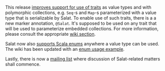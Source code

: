 This release [improves support for use of traits][traits-commit] as
value types and with polymorphic collections, e.g. `Seq`-s and `Map`-s
parameterized with a value type that is serializable by Salat. To
enable use of such traits, there is a a new marker annotation,
`@Salat`. It's supposed to be used on any trait that will be used to
parameterize embedded collections. For more information, please
consult the appropriate [wiki section][traits-wiki].

Salat now also [supports Scala enums][enums-commit] anywhere a value
type can be used. The wiki has been updated with an [enum usage
example][enums-wiki].

Lastly, there is now a [mailing list][mailing-list] where discussion
of Salat-related matters shall commence.

[traits-wiki]: https://github.com/novus/salat/wiki/Traits
[traits-commit]: https://github.com/novus/salat/commit/ea48727383ffecb152d5cf51254edd11706a9e42
[enums-wiki]: https://github.com/novus/salat/wiki/Enums
[enums-commit]: https://github.com/novus/salat/commit/6f7085e092d6f9d31efcb0b84621be986b108a83
[mailing-list]: http://groups.google.com/group/scala-salat
